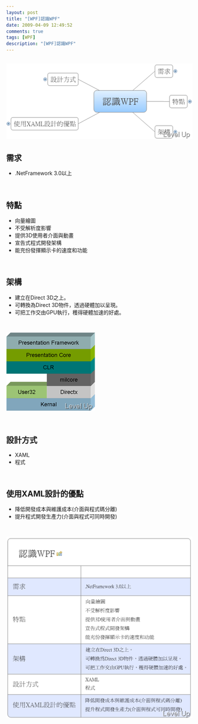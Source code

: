 ```yaml
---
layout: post
title: "[WPF]認識WPF"
date: 2009-04-09 12:49:52
comments: true
tags: [WPF]
description: "[WPF]認識WPF"
---
```

<h2>
	<img alt="image" border="0" height="203" src="\images\posts\7932\image_thumb_4.png" style="border-right-width: 0px; border-top-width: 0px; border-bottom-width: 0px; border-left-width: 0px" width="512" /></h2>
<h2>
	需求</h2>
<ul>
	<li>
		.NetFramework 3.0以上</li>
</ul>
<p>
	 </p>
<h2>
	特點</h2>
<ul>
	<li>
		向量繪圖</li>
	<li>
		不受解析度影響</li>
	<li>
		提供3D使用者介面與動畫</li>
	<li>
		宣告式程式開發架構</li>
	<li>
		能充份發揮顯示卡的速度和功能</li>
</ul>
<p>
	 </p>
<h2>
	架構</h2>
<ul>
	<li>
		建立在Direct 3D之上。</li>
	<li>
		可轉換為Direct 3D物件，透過硬體加以呈現。</li>
	<li>
		可把工作交由GPU執行，穫得硬體加速的好處。</li>
</ul>
<p>
	 </p>
<p>
	<img alt="image" border="0" height="211" src="\images\posts\7932\image_thumb.png" style="border-right-width: 0px; border-top-width: 0px; border-bottom-width: 0px; border-left-width: 0px" width="240" /></p>
<p>
	 </p>
<h2>
	設計方式</h2>
<ul>
	<li>
		XAML</li>
	<li>
		程式</li>
</ul>
<p>
	 </p>
<h2>
	使用XAML設計的優點</h2>
<ul>
	<li>
		降低開發成本與維護成本(介面與程式碼分離)</li>
	<li>
		提升程式開發生產力(介面與程式可同時開發)</li>
</ul>
<p>
	 </p>
<p>
	<img alt="image" border="0" height="490" src="\images\posts\7932\image_thumb_5.png" style="border-right-width: 0px; border-top-width: 0px; border-bottom-width: 0px; border-left-width: 0px" width="506" /></p>
